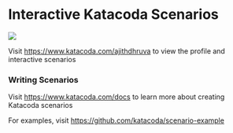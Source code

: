# Interactive Katacoda Scenarios

[![](http://shields.katacoda.com/katacoda/ajithdhruva/count.svg)](https://www.katacoda.com/ajithdhruva "Get your profile on Katacoda.com")

Visit https://www.katacoda.com/ajithdhruva to view the profile and interactive scenarios

### Writing Scenarios
Visit https://www.katacoda.com/docs to learn more about creating Katacoda scenarios

For examples, visit https://github.com/katacoda/scenario-example
